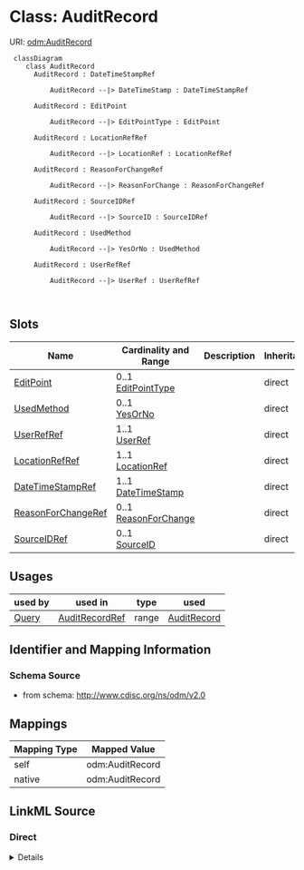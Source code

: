 # Class: AuditRecord



URI: [odm:AuditRecord](http://www.cdisc.org/ns/odm/v2.0/AuditRecord)



```mermaid
 classDiagram
    class AuditRecord
      AuditRecord : DateTimeStampRef
        
          AuditRecord --|> DateTimeStamp : DateTimeStampRef
        
      AuditRecord : EditPoint
        
          AuditRecord --|> EditPointType : EditPoint
        
      AuditRecord : LocationRefRef
        
          AuditRecord --|> LocationRef : LocationRefRef
        
      AuditRecord : ReasonForChangeRef
        
          AuditRecord --|> ReasonForChange : ReasonForChangeRef
        
      AuditRecord : SourceIDRef
        
          AuditRecord --|> SourceID : SourceIDRef
        
      AuditRecord : UsedMethod
        
          AuditRecord --|> YesOrNo : UsedMethod
        
      AuditRecord : UserRefRef
        
          AuditRecord --|> UserRef : UserRefRef
        
      
```




<!-- no inheritance hierarchy -->


## Slots

| Name | Cardinality and Range | Description | Inheritance |
| ---  | --- | --- | --- |
| [EditPoint](EditPoint.md) | 0..1 <br/> [EditPointType](EditPointType.md) |  | direct |
| [UsedMethod](UsedMethod.md) | 0..1 <br/> [YesOrNo](YesOrNo.md) |  | direct |
| [UserRefRef](UserRefRef.md) | 1..1 <br/> [UserRef](UserRef.md) |  | direct |
| [LocationRefRef](LocationRefRef.md) | 1..1 <br/> [LocationRef](LocationRef.md) |  | direct |
| [DateTimeStampRef](DateTimeStampRef.md) | 1..1 <br/> [DateTimeStamp](DateTimeStamp.md) |  | direct |
| [ReasonForChangeRef](ReasonForChangeRef.md) | 0..1 <br/> [ReasonForChange](ReasonForChange.md) |  | direct |
| [SourceIDRef](SourceIDRef.md) | 0..1 <br/> [SourceID](SourceID.md) |  | direct |





## Usages

| used by | used in | type | used |
| ---  | --- | --- | --- |
| [Query](Query.md) | [AuditRecordRef](AuditRecordRef.md) | range | [AuditRecord](AuditRecord.md) |






## Identifier and Mapping Information







### Schema Source


* from schema: http://www.cdisc.org/ns/odm/v2.0





## Mappings

| Mapping Type | Mapped Value |
| ---  | ---  |
| self | odm:AuditRecord |
| native | odm:AuditRecord |





## LinkML Source

<!-- TODO: investigate https://stackoverflow.com/questions/37606292/how-to-create-tabbed-code-blocks-in-mkdocs-or-sphinx -->

### Direct

<details>
```yaml
name: AuditRecord
in_subset:
- AuditRecordSignatureNotationGroup
from_schema: http://www.cdisc.org/ns/odm/v2.0
slots:
- EditPoint
- UsedMethod
- UserRefRef
- LocationRefRef
- DateTimeStampRef
- ReasonForChangeRef
- SourceIDRef
slot_usage:
  EditPoint:
    name: EditPoint
    domain_of:
    - AuditRecord
    range: EditPointType
    required: false
  UsedMethod:
    name: UsedMethod
    domain_of:
    - AuditRecord
    range: YesOrNo
    required: false
  UserRefRef:
    name: UserRefRef
    domain_of:
    - AuditRecord
    - Signature
    range: UserRef
    required: true
    minimum_cardinality: 1
    maximum_cardinality: 1
  LocationRefRef:
    name: LocationRefRef
    domain_of:
    - AuditRecord
    - Signature
    range: LocationRef
    required: true
    minimum_cardinality: 1
    maximum_cardinality: 1
  DateTimeStampRef:
    name: DateTimeStampRef
    domain_of:
    - AuditRecord
    - Signature
    range: DateTimeStamp
    required: true
    minimum_cardinality: 1
    maximum_cardinality: 1
  ReasonForChangeRef:
    name: ReasonForChangeRef
    domain_of:
    - AuditRecord
    range: ReasonForChange
    required: false
    minimum_cardinality: 0
    maximum_cardinality: 1
  SourceIDRef:
    name: SourceIDRef
    domain_of:
    - AuditRecord
    range: SourceID
    required: false
    minimum_cardinality: 0
    maximum_cardinality: 1
class_uri: odm:AuditRecord

```
</details>

### Induced

<details>
```yaml
name: AuditRecord
in_subset:
- AuditRecordSignatureNotationGroup
from_schema: http://www.cdisc.org/ns/odm/v2.0
slot_usage:
  EditPoint:
    name: EditPoint
    domain_of:
    - AuditRecord
    range: EditPointType
    required: false
  UsedMethod:
    name: UsedMethod
    domain_of:
    - AuditRecord
    range: YesOrNo
    required: false
  UserRefRef:
    name: UserRefRef
    domain_of:
    - AuditRecord
    - Signature
    range: UserRef
    required: true
    minimum_cardinality: 1
    maximum_cardinality: 1
  LocationRefRef:
    name: LocationRefRef
    domain_of:
    - AuditRecord
    - Signature
    range: LocationRef
    required: true
    minimum_cardinality: 1
    maximum_cardinality: 1
  DateTimeStampRef:
    name: DateTimeStampRef
    domain_of:
    - AuditRecord
    - Signature
    range: DateTimeStamp
    required: true
    minimum_cardinality: 1
    maximum_cardinality: 1
  ReasonForChangeRef:
    name: ReasonForChangeRef
    domain_of:
    - AuditRecord
    range: ReasonForChange
    required: false
    minimum_cardinality: 0
    maximum_cardinality: 1
  SourceIDRef:
    name: SourceIDRef
    domain_of:
    - AuditRecord
    range: SourceID
    required: false
    minimum_cardinality: 0
    maximum_cardinality: 1
attributes:
  EditPoint:
    name: EditPoint
    from_schema: http://www.cdisc.org/ns/odm/v2.0
    rank: 1000
    alias: EditPoint
    owner: AuditRecord
    domain_of:
    - AuditRecord
    range: EditPointType
    required: false
  UsedMethod:
    name: UsedMethod
    from_schema: http://www.cdisc.org/ns/odm/v2.0
    rank: 1000
    alias: UsedMethod
    owner: AuditRecord
    domain_of:
    - AuditRecord
    range: YesOrNo
    required: false
  UserRefRef:
    name: UserRefRef
    from_schema: http://www.cdisc.org/ns/odm/v2.0
    rank: 1000
    alias: UserRefRef
    owner: AuditRecord
    domain_of:
    - AuditRecord
    - Signature
    range: UserRef
    required: true
    minimum_cardinality: 1
    maximum_cardinality: 1
  LocationRefRef:
    name: LocationRefRef
    from_schema: http://www.cdisc.org/ns/odm/v2.0
    rank: 1000
    alias: LocationRefRef
    owner: AuditRecord
    domain_of:
    - AuditRecord
    - Signature
    range: LocationRef
    required: true
    minimum_cardinality: 1
    maximum_cardinality: 1
  DateTimeStampRef:
    name: DateTimeStampRef
    from_schema: http://www.cdisc.org/ns/odm/v2.0
    rank: 1000
    alias: DateTimeStampRef
    owner: AuditRecord
    domain_of:
    - AuditRecord
    - Signature
    range: DateTimeStamp
    required: true
    minimum_cardinality: 1
    maximum_cardinality: 1
  ReasonForChangeRef:
    name: ReasonForChangeRef
    from_schema: http://www.cdisc.org/ns/odm/v2.0
    rank: 1000
    alias: ReasonForChangeRef
    owner: AuditRecord
    domain_of:
    - AuditRecord
    range: ReasonForChange
    required: false
    minimum_cardinality: 0
    maximum_cardinality: 1
  SourceIDRef:
    name: SourceIDRef
    from_schema: http://www.cdisc.org/ns/odm/v2.0
    rank: 1000
    alias: SourceIDRef
    owner: AuditRecord
    domain_of:
    - AuditRecord
    range: SourceID
    required: false
    minimum_cardinality: 0
    maximum_cardinality: 1
class_uri: odm:AuditRecord

```
</details>